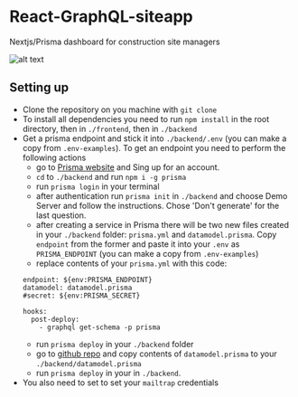 # React-GraphQL-siteapp
Nextjs/Prisma dashboard for construction site managers

![alt text](https://res.cloudinary.com/dyqwnbgpw/image/upload/v1562838467/toolbox/Screenshot_from_2019-07-11_05-46-32.png)
## Setting up
- Clone the repository on you machine with `git clone`
- To install all dependencies you need to run `npm install` in the root directory, then in
`./frontend`, then in `./backend`
- Get a prisma endpoint and stick it into `./backend/.env` (you can make a copy from `.env-examples`). To get an endpoint you need to
perform the following actions
   - go to [Prisma website](https://www.prisma.io/) and Sing up for an account.
   - `cd` to `./backend` and run `npm i -g prisma`
   - run `prisma login` in your terminal
   - after authentication run `prisma init` in `./backend` and choose Demo Server and follow the instructions. Chose 'Don't generate'
   for the last question.
   - after creating a service in Prisma there will be two new files created in your `./backend` folder: `prisma.yml` and 
   `datamodel.prisma`. Copy `endpoint` from the former and paste it into your `.env` as `PRISMA_ENDPOINT` (you can make a copy from 
   `.env-examples`)
   - replace contents of your `prisma.yml` with this code:
    ```
    endpoint: ${env:PRISMA_ENDPOINT}
    datamodel: datamodel.prisma
    #secret: ${env:PRISMA_SECRET}
    
    hooks:
      post-deploy:
        - graphql get-schema -p prisma
    ```
    - run `prisma deploy` in your `./backend` folder
    - go to [github repo](https://github.com/turisap/React-GraphQL-siteapp/blob/master/backend/datamodel.prisma) and copy contents
    of `datamodel.prisma` to your `./backend/datamodel.prisma`
    - run `prisma deploy` in your in `./backend`.
- You also need to set to set your `mailtrap` credentials
